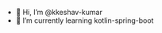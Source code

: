 - 👋 Hi, I’m @kkeshav-kumar
- 🌱 I’m currently learning kotlin-spring-boot

<!---
kkeshav-kumar/kkeshav-kumar is a ✨ special ✨ repository because its `README.md` (this file) appears on your GitHub profile.
You can click the Preview link to take a look at your changes.
--->

